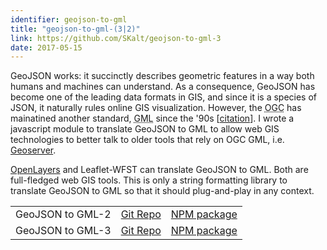 ```yaml
---
identifier: geojson-to-gml
title: "geojson-to-gml-(3|2)"
link: https://github.com/SKalt/geojson-to-gml-3
date: 2017-05-15
---
```


GeoJSON works: it succinctly describes geometric features in a way both
humans and machines can understand. As a consequence, GeoJSON has become
one of the leading data formats in GIS, and since it is a species of
JSON, it naturally rules online GIS visualization. However, the
<abbr title="Open Geospatial Consortium">OGC</abbr> has mainatined
another standard, <abbr title="Geography Markup Language">GML</abbr>
since the '90s [<a href="https://en.wikipedia.org/wiki/Geography_Markup_Language#History">citation</a>].
I wrote a javascript module to translate GeoJSON to GML to allow web
GIS technologies to better talk to older tools that rely on OGC GML,
i.e. <a href="http://geoserver.org/">Geoserver</a>.

<a href="https://openlayers.org/">OpenLayers</a> and
<a hre="http://flexberry.github.io/Leaflet-WFST/">Leaflet-WFST</a> can
translate GeoJSON to GML. Both are full-fledged web GIS tools. This is
only a string formatting library to translate GeoJSON to GML so that it
should plug-and-play in any context.

<table>
  <tr>
    <td>
      GeoJSON to GML-2
    </td>
    <td>
      <a href="//github.com/SKalt/geojson-to-gml-2.1.2#readme" rel="noreferrer" target="\_blank">Git Repo</a>
    </td>
    <td>
      <a href="//npmjs.com/package/geojson-to-gml-2" rel="noreferrer" target="\_blank">NPM package</a>
    </td>
  </tr>
  <tr>
    <td>
      GeoJSON to GML-3
    </td>
    <td>
      <a href="//github.com/SKalt/geojson-to-gml-3.2.1#readme" rel="noreferrer" target="\_blank">Git Repo</a>
    </td>
    <td>
      <a href="//npmjs.com/package/geojson-to-gml-3" rel="noreferrer" target="\_blank">NPM package</a>
    </td>
  </tr>
</table>
